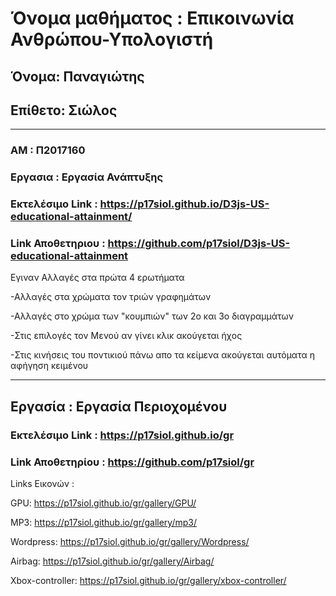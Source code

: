 # Όνομα μαθήματος : Επικοινωνία Ανθρώπου-Υπολογιστή

## Όνομα: Παναγιώτης

## Επίθετο: Σιώλος

________________________________________________________

### ΑΜ : Π2017160

### Εργασια : Εργασία Ανάπτυξης

### Εκτελέσιμο Link : https://p17siol.github.io/D3js-US-educational-attainment/

### Link Αποθετηριου : https://github.com/p17siol/D3js-US-educational-attainment

Εγιναν Αλλαγές στα πρώτα 4 ερωτήματα 

-Αλλαγές στα χρώματα τον τριών γραφημάτων

-Αλλαγές στο χρώμα των "κουμπιών" των 2ο και 3ο διαγραμμάτων 

-Στις επιλογές τον Μενού αν γίνει κλικ ακούγεται ήχος

-Στις κινήσεις του ποντικιού πάνω απο τα κείμενα ακούγεται αυτόματα η αφήγηση κειμένου



_____________________________________________________


## Εργασία : Εργασία Περιοχομένου

### Εκτελέσιμο Link : https://p17siol.github.io/gr

### Link Αποθετηρίου : https://github.com/p17siol/gr



Links Εικονών :


GPU: https://p17siol.github.io/gr/gallery/GPU/

MP3: https://p17siol.github.io/gr/gallery/mp3/

Wordpress: https://p17siol.github.io/gr/gallery/Wordpress/

Airbag: https://p17siol.github.io/gr/gallery/Airbag/

Xbox-controller: https://p17siol.github.io/gr/gallery/xbox-controller/

